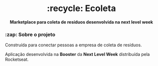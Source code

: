 <div align='center'> 
<h1> :recycle: Ecoleta </h1>
<h4> Marketplace para coleta de resíduos desenvolvida na next level week </h4>
</div> 
<h3> :zap: Sobre o projeto </h3>
<p> Construída para conectar pessoas a empresa de coleta de resíduos. </p>
<p> Aplicação desenvolvida na <strong>Booster</strong> da <strong>Next Level Week</strong> distribuída pela Rocketseat.</p>
